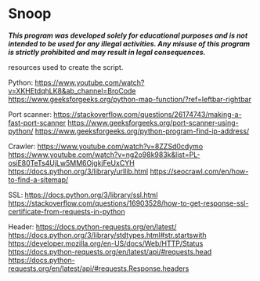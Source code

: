 # Snoop

**_This program was developed solely for educational purposes and is not intended to be used for any illegal activities. Any misuse of this program is strictly prohibited and may result in legal consequences._**













































resources used to create the script.

Python:
https://www.youtube.com/watch?v=XKHEtdqhLK8&ab_channel=BroCode
https://www.geeksforgeeks.org/python-map-function/?ref=leftbar-rightbar

Port scanner:
https://stackoverflow.com/questions/26174743/making-a-fast-port-scanner
https://www.geeksforgeeks.org/port-scanner-using-python/
https://www.geeksforgeeks.org/python-program-find-ip-address/

Crawler:
https://www.youtube.com/watch?v=8ZZSd0cdymo
https://www.youtube.com/watch?v=ng2o98k983k&list=PL-osiE80TeTs4UjLw5MM6OjgkjFeUxCYH
https://docs.python.org/3/library/urllib.html
https://seocrawl.com/en/how-to-find-a-sitemap/

SSL:
https://docs.python.org/3/library/ssl.html
https://stackoverflow.com/questions/16903528/how-to-get-response-ssl-certificate-from-requests-in-python

Header:
https://docs.python-requests.org/en/latest/
https://docs.python.org/3/library/stdtypes.html#str.startswith
https://developer.mozilla.org/en-US/docs/Web/HTTP/Status
https://docs.python-requests.org/en/latest/api/#requests.head
https://docs.python-requests.org/en/latest/api/#requests.Response.headers
